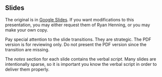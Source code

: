 ## Slides

The original is in [Google Slides](https://docs.google.com/presentation/d/1X3mu2QjGEUyTdWr3zPKj2O88nwJqCKAlpw4YXPwbGxs/edit?usp=sharing). If you want modifications to this presentation, you may either request them of Ryan Henning, or you may make your own copy.

Pay special attention to the slide transitions. They are strategic. The PDF version is for reviewing only. Do not present the PDF version since the transition are missing.

The *notes* section for each slide contains the verbal *script*. Many slides are intentionally sparse, so it is important you know the verbal script in order to deliver them properly.

